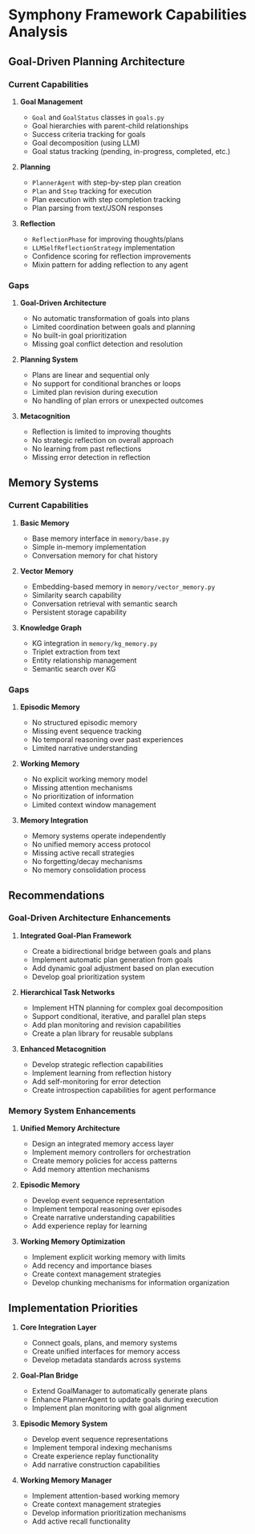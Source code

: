 # Symphony Framework Capabilities Analysis

## Goal-Driven Planning Architecture

### Current Capabilities

1. **Goal Management**
   - `Goal` and `GoalStatus` classes in `goals.py`
   - Goal hierarchies with parent-child relationships
   - Success criteria tracking for goals
   - Goal decomposition (using LLM)
   - Goal status tracking (pending, in-progress, completed, etc.)

2. **Planning**
   - `PlannerAgent` with step-by-step plan creation
   - `Plan` and `Step` tracking for execution
   - Plan execution with step completion tracking
   - Plan parsing from text/JSON responses

3. **Reflection**
   - `ReflectionPhase` for improving thoughts/plans
   - `LLMSelfReflectionStrategy` implementation
   - Confidence scoring for reflection improvements
   - Mixin pattern for adding reflection to any agent

### Gaps

1. **Goal-Driven Architecture**
   - No automatic transformation of goals into plans
   - Limited coordination between goals and planning
   - No built-in goal prioritization
   - Missing goal conflict detection and resolution

2. **Planning System**
   - Plans are linear and sequential only
   - No support for conditional branches or loops
   - Limited plan revision during execution
   - No handling of plan errors or unexpected outcomes

3. **Metacognition**
   - Reflection is limited to improving thoughts
   - No strategic reflection on overall approach
   - No learning from past reflections
   - Missing error detection in reflection

## Memory Systems

### Current Capabilities

1. **Basic Memory**
   - Base memory interface in `memory/base.py`
   - Simple in-memory implementation
   - Conversation memory for chat history

2. **Vector Memory**
   - Embedding-based memory in `memory/vector_memory.py`
   - Similarity search capability
   - Conversation retrieval with semantic search
   - Persistent storage capability

3. **Knowledge Graph**
   - KG integration in `memory/kg_memory.py`
   - Triplet extraction from text
   - Entity relationship management
   - Semantic search over KG

### Gaps

1. **Episodic Memory**
   - No structured episodic memory
   - Missing event sequence tracking
   - No temporal reasoning over past experiences
   - Limited narrative understanding

2. **Working Memory**
   - No explicit working memory model
   - Missing attention mechanisms
   - No prioritization of information
   - Limited context window management

3. **Memory Integration**
   - Memory systems operate independently
   - No unified memory access protocol
   - Missing active recall strategies
   - No forgetting/decay mechanisms
   - No memory consolidation process

## Recommendations

### Goal-Driven Architecture Enhancements

1. **Integrated Goal-Plan Framework**
   - Create a bidirectional bridge between goals and plans
   - Implement automatic plan generation from goals
   - Add dynamic goal adjustment based on plan execution
   - Develop goal prioritization system

2. **Hierarchical Task Networks**
   - Implement HTN planning for complex goal decomposition
   - Support conditional, iterative, and parallel plan steps
   - Add plan monitoring and revision capabilities
   - Create a plan library for reusable subplans

3. **Enhanced Metacognition**
   - Develop strategic reflection capabilities
   - Implement learning from reflection history
   - Add self-monitoring for error detection
   - Create introspection capabilities for agent performance

### Memory System Enhancements

1. **Unified Memory Architecture**
   - Design an integrated memory access layer
   - Implement memory controllers for orchestration
   - Create memory policies for access patterns
   - Add memory attention mechanisms

2. **Episodic Memory**
   - Develop event sequence representation
   - Implement temporal reasoning over episodes
   - Create narrative understanding capabilities
   - Add experience replay for learning

3. **Working Memory Optimization**
   - Implement explicit working memory with limits
   - Add recency and importance biases
   - Create context management strategies
   - Develop chunking mechanisms for information organization

## Implementation Priorities

1. **Core Integration Layer**
   - Connect goals, plans, and memory systems
   - Create unified interfaces for memory access
   - Develop metadata standards across systems

2. **Goal-Plan Bridge**
   - Extend GoalManager to automatically generate plans
   - Enhance PlannerAgent to update goals during execution
   - Implement plan monitoring with goal alignment

3. **Episodic Memory System**
   - Develop event sequence representations
   - Implement temporal indexing mechanisms
   - Create experience replay functionality
   - Add narrative construction capabilities

4. **Working Memory Manager**
   - Implement attention-based working memory
   - Create context management strategies
   - Develop information prioritization mechanisms
   - Add active recall functionality